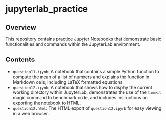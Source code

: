 # jupyterlab_practice

## Overview

This repository contains practice Jupyter Notebooks that demonstrate basic functionalities and commands within the JupyterLab environment.

## Contents

- `question11.ipynb`: A notebook that contains a simple Python function to compute the mean of a list of numbers and explains the function in Markdown cells, including LaTeX formatted equations.
- `question12.ipynb`: A notebook that shows how to display the current working directory within JupyterLab, demonstrates the use of the `timeit` magic command to benchmark code, and includes instructions on exporting the notebook to HTML.
- `question12.html`: The HTML export of `question12.ipynb` for easy viewing in a web browser.

